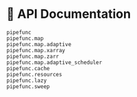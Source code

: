 # 📜 API Documentation

```{toctree}
pipefunc
pipefunc.map
pipefunc.map.adaptive
pipefunc.map.xarray
pipefunc.map.zarr
pipefunc.map.adaptive_scheduler
pipefunc.cache
pipefunc.resources
pipefunc.lazy
pipefunc.sweep
```
